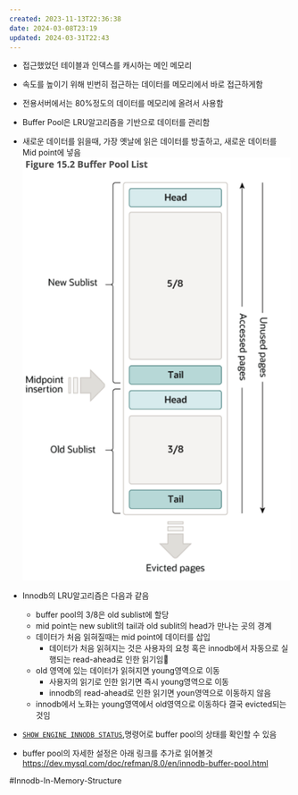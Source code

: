 ```yaml
---
created: 2023-11-13T22:36:38
date: 2024-03-08T23:19
updated: 2024-03-31T22:43
---
```

- 접근했었던 테이블과 인덱스를 캐시하는 메인 메모리
- 속도를 높이기 위해 빈번히 접근하는 데이터를 메모리에서 바로 접근하게함
- 전용서버에서는 80%정도의 데이터를 메모리에 올려서 사용함

- Buffer Pool은 LRU알고리즘을 기반으로 데이터를 관리함
- 새로운 데이터를 읽을때, 가장 옛날에 읽은 데이터를 방출하고, 새로운 데이터를 Mid point에 넣음
![center|400](real-resource-image/Pasted%20image%2020231115224606.png)
- Innodb의 LRU알고리즘은 다음과 같음
	- buffer pool의 3/8은 old sublist에 할당
	- mid point는 new sublit의 tail과 old sublit의 head가 만나는 곳의 경계
	- 데이터가 처음 읽혀질때는 mid point에 데이터를 삽입
		- 데이터가 처음 읽혀지는 것은 사용자의 요청 혹은 innodb에서 자동으로 실행되는 read-ahead로 인한 읽기임
	- old 영역에 있는 데이터가 읽혀지면 young영역으로 이동
		- 사용자의 읽기로 인한 읽기면 즉시 young영역으로 이동
		- innodb의 read-ahead로 인한 읽기면 youn영역으로 이동하지 않음
	- innodb에서 노화는 young영역에서 old영역으로 이동하다 결국 evicted되는 것임


- [`SHOW ENGINE INNODB STATUS`](https://dev.mysql.com/doc/refman/8.0/en/innodb-standard-monitor.html "15.17.3 InnoDB Standard Monitor and Lock Monitor Output"),명령어로 buffer pool의 상태를 확인할 수 있음


- buffer pool의 자세한 설정은 아래 링크를 추가로 읽어볼것
https://dev.mysql.com/doc/refman/8.0/en/innodb-buffer-pool.html


#Innodb-In-Memory-Structure 